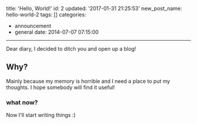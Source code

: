 title: 'Hello, World!'
id: 2
updated: '2017-01-31 21:25:53'
new_post_name: hello-world-2
tags: []
categories:
  - announcement
  - general
date: 2014-07-07 07:15:00
---
Dear diary, I decided to ditch you and open up a blog!

## Why?

Mainly because my memory is horrible and I need a place to put my thoughts.
I hope somebody will find it useful!

### what now?

Now I'll start writing things :)
